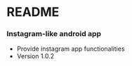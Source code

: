 # README #


### Instagram-like android app ###

* Provide instagram app functionalities
* Version 1.0.2